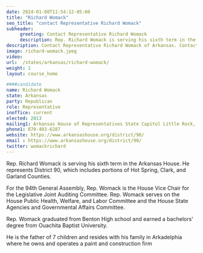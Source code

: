 ```yaml
---
date: 2024-01-08T11:54:12-05:00
title: "Richard Womack"
seo_title: "contact Representative Richard Womack"
subheader:
     greeting: Contact Representative Richard Womack
     description: Rep. Richard Womack is serving his sixth term in the Arkansas House. He represents District 90, which includes portions of Hot Spring, Clark, and Garland Counties. For the 94th General Assembly, Rep. Womack is the House Vice Chair for the Legislative Joint Auditing Committee.
description: Contact Representative Richard Womack of Arkansas. Contact information for Richard Womack includes email address, phone number, and mailing address.
image: richard-womack.jpeg
video:
url:  /states/arkansas/richard-womack/
weight: 1
layout: course_home

####candidate
name: Richard Womack
state: Arkansas
party: Republican
role: Representative
inoffice: current
elected: 2013
mailing1: Arkansas House of Representatives State Capitol Little Rock, AR 72201
phone1: 870-403-6287
website: https://www.arkansashouse.org/district/90/
email : https://www.arkansashouse.org/district/90/
twitter: womackrichard
---
```


Rep. Richard Womack is serving his sixth term in the Arkansas House. He represents District 90, which includes portions of Hot Spring, Clark, and Garland Counties.

For the 94th General Assembly, Rep. Womack is the House Vice Chair for the Legislative Joint Auditing Committee. Rep. Womack serves on the House Public Health, Welfare, and Labor Committee and the House State Agencies and Governmental Affairs Committee.

Rep. Womack graduated from Benton High school and earned a bachelors' degree from Ouachita Baptist University.

He is the father of 7 children and resides with his family in Arkadelphia where he owns and operates a paint and construction firm
